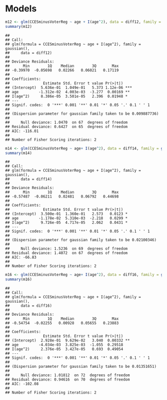 Models
================

``` r
m12 <- glm(CCESminusVoterReg ~ age + I(age^2), data = diff12, family = gaussian())
summary(m12)
```

    ## 
    ## Call:
    ## glm(formula = CCESminusVoterReg ~ age + I(age^2), family = gaussian(), 
    ##     data = diff12)
    ## 
    ## Deviance Residuals: 
    ##      Min        1Q    Median        3Q       Max  
    ## -0.39970  -0.05698   0.02266   0.06021   0.17119  
    ## 
    ## Coefficients:
    ##               Estimate Std. Error t value Pr(>|t|)    
    ## (Intercept)  5.636e-01  1.049e-01   5.373 1.12e-06 ***
    ## age         -1.312e-02  4.003e-03  -3.277  0.00169 ** 
    ## I(age^2)     8.386e-05  3.501e-05   2.396  0.01948 *  
    ## ---
    ## Signif. codes:  0 '***' 0.001 '**' 0.01 '*' 0.05 '.' 0.1 ' ' 1
    ## 
    ## (Dispersion parameter for gaussian family taken to be 0.009887736)
    ## 
    ##     Null deviance: 1.0470  on 67  degrees of freedom
    ## Residual deviance: 0.6427  on 65  degrees of freedom
    ## AIC: -116.01
    ## 
    ## Number of Fisher Scoring iterations: 2

``` r
m14 <- glm(CCESminusVoterReg ~ age+ I(age^2), data = diff14, family = gaussian())
summary(m14)
```

    ## 
    ## Call:
    ## glm(formula = CCESminusVoterReg ~ age + I(age^2), family = gaussian(), 
    ##     data = diff14)
    ## 
    ## Deviance Residuals: 
    ##      Min        1Q    Median        3Q       Max  
    ## -0.57487  -0.06211   0.02481   0.06792   0.44698  
    ## 
    ## Coefficients:
    ##               Estimate Std. Error t value Pr(>|t|)  
    ## (Intercept)  3.500e-01  1.360e-01   2.573   0.0123 *
    ## age         -1.178e-02  5.310e-03  -2.218   0.0299 *
    ## I(age^2)     9.726e-05  4.717e-05   2.062   0.0431 *
    ## ---
    ## Signif. codes:  0 '***' 0.001 '**' 0.01 '*' 0.05 '.' 0.1 ' ' 1
    ## 
    ## (Dispersion parameter for gaussian family taken to be 0.02100346)
    ## 
    ##     Null deviance: 1.5236  on 69  degrees of freedom
    ## Residual deviance: 1.4072  on 67  degrees of freedom
    ## AIC: -66.83
    ## 
    ## Number of Fisher Scoring iterations: 2

``` r
m16 <- glm(CCESminusVoterReg ~ age+ I(age^2), data = diff16, family = gaussian())
summary(m16)
```

    ## 
    ## Call:
    ## glm(formula = CCESminusVoterReg ~ age + I(age^2), family = gaussian(), 
    ##     data = diff16)
    ## 
    ## Deviance Residuals: 
    ##      Min        1Q    Median        3Q       Max  
    ## -0.54754  -0.02255   0.00928   0.05655   0.23883  
    ## 
    ## Coefficients:
    ##               Estimate Std. Error t value Pr(>|t|)   
    ## (Intercept)  2.928e-01  9.629e-02   3.040  0.00332 **
    ## age         -4.034e-03  3.825e-03  -1.055  0.29518   
    ## I(age^2)     2.376e-05  3.427e-05   0.693  0.49054   
    ## ---
    ## Signif. codes:  0 '***' 0.001 '**' 0.01 '*' 0.05 '.' 0.1 ' ' 1
    ## 
    ## (Dispersion parameter for gaussian family taken to be 0.01351651)
    ## 
    ##     Null deviance: 1.01812  on 72  degrees of freedom
    ## Residual deviance: 0.94616  on 70  degrees of freedom
    ## AIC: -102.08
    ## 
    ## Number of Fisher Scoring iterations: 2
